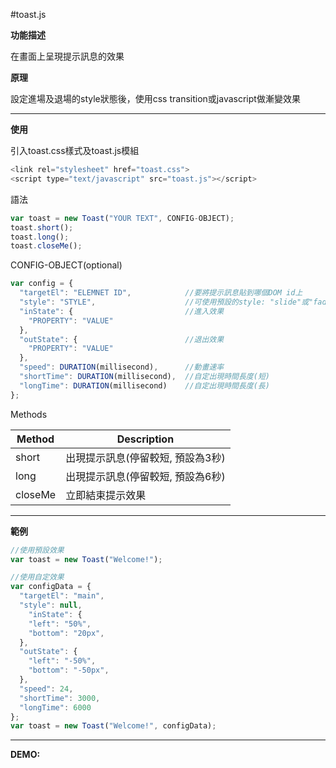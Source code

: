 #toast.js

<b>功能描述</b>

在畫面上呈現提示訊息的效果

<b>原理</b>

設定進場及退場的style狀態後，使用css transition或javascript做漸變效果

<hr>

<b>使用</b>

引入toast.css樣式及toast.js模組

```javascript
<link rel="stylesheet" href="toast.css">
<script type="text/javascript" src="toast.js"></script>
```
語法

```javascript
var toast = new Toast("YOUR TEXT", CONFIG-OBJECT);
toast.short();
toast.long();
toast.closeMe();
```
CONFIG-OBJECT(optional)
```javascript
var config = {
  "targetEl": "ELEMNET ID",            //要將提示訊息貼到哪個DOM id上
  "style": "STYLE",                    //可使用預設的style: "slide"或"fadeInOut"
  "inState": {                         //進入效果
    "PROPERTY": "VALUE"
  },
  "outState": {                        //退出效果
    "PROPERTY": "VALUE"
  },
  "speed": DURATION(millisecond),      //動畫速率
  "shortTime": DURATION(millisecond),  //自定出現時間長度(短)
  "longTime": DURATION(millisecond)    //自定出現時間長度(長)
};
```

Methods

Method  | Description
------- | ---
short	| 出現提示訊息(停留較短, 預設為3秒)
long	| 出現提示訊息(停留較短, 預設為6秒)
closeMe | 立即結束提示效果

<hr>

<b>範例</b>
```javascript
//使用預設效果
var toast = new Toast("Welcome!");

//使用自定效果
var configData = {
  "targetEl": "main",
  "style": null,
	"inState": {
    "left": "50%",
    "bottom": "20px",
  },
  "outState": {
    "left": "-50%",
    "bottom": "-50px",
  },
  "speed": 24,
  "shortTime": 3000,
  "longTime": 6000
};
var toast = new Toast("Welcome!", configData);
```

<hr>

<b>DEMO:</b>


